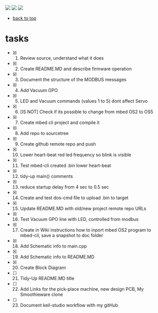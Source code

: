 [![](https://img.shields.io/badge/organization-nikoschalikias-blue.svg)](https://github.com/nikoschalikias) 
[![](https://img.shields.io/badge/remote-n--DAP__MODBUS__FEEDER__ADC-green.svg)](https://github.com/nikoschalikias/firm_n-DAP_MODBUS_FEEDER_ADC)
[![](https://img.shields.io/badge/local-F:\prj_soft\keil--studio\firm__n--DAP__MODBUS__FEEDER__ADC-orange.svg)]() 



* [back to top](README.md) 

# tasks

- [x] 1. Review source, understand what it does
- [x] 2. Create README.MD and describe firmware operation
- [x] 3. Document the structure of the MODBUS messages
- [x] 4. Add Vacuum GPO
- [x] 5. LED and Vacuum commands (values 1 to 5) dont affect Servo
- [x] 6. [IS NOT] Check if its possible to change from mbed OS2 to OS5
- [x] 7. Create mbed cli project and compile it
- [x] 8. Add repo to sourcetree
- [x] 9. Create github remote repo and push
- [x] 10. Lower heart-beat red led frequency so blink is visible
- [x] 11. Test mbed-cli created .bin lower heart-beat
- [x] 12. tidy-up main() comments
- [x] 13. reduce startup delay from 4 sec to 0.5 sec
- [x] 14. Create and test dos-cmd file to upload .bin to target
- [x] 15. Update README.MD with old/new project remote repo URLs
- [x] 16. Test Vacuum GPO line with LED, controlled from modbus
- [x] 17. Create in Wiki instructions how to inport mbed OS2 program to mbed-cli, save a snapshot to doc folder
- [x] 18. Add Schematic info to main.cpp
- [x] 19. Add Schematic info to README.MD
- [x] 20. Create Block Diagram
- [ ] 21. Tidy-Up README.MD title
- [ ] 22. Add Links for the pick-place machine, new design PCB, My Smoothieware clone
- [ ] 23. Document keil-studio workflow with my gitHub